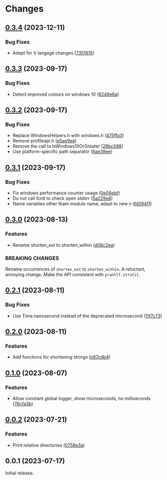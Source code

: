 # Changes

## [0.3.4](https://github.com/prantlf/v-debug/compare/v0.3.3...v0.3.4) (2023-12-11)

### Bug Fixes

* Adapt for V langage changes ([7351615](https://github.com/prantlf/v-debug/commit/735161537334219d142145b087b367f8d248aab6))

## [0.3.3](https://github.com/prantlf/v-debug/compare/v0.3.2...v0.3.3) (2023-09-17)

### Bug Fixes

* Detect improved colours on windows 10 ([8246e6a](https://github.com/prantlf/v-debug/commit/8246e6afc481260fe2e5ddc525af1557ff73bc28))

## [0.3.2](https://github.com/prantlf/v-debug/compare/v0.3.1...v0.3.2) (2023-09-17)

### Bug Fixes

* Replace WindowsHelpers.h with windows.h ([475ffa3](https://github.com/prantlf/v-debug/commit/475ffa386a106a2389bba19d1cb450a9f862131c))
* Remove profileapi.h ([e5ae9ee](https://github.com/prantlf/v-debug/commit/e5ae9ee0db6ddd29fd843534a04aff9c0590fef8))
* Remove the call to IsWindows10OrGreater ([28bc588](https://github.com/prantlf/v-debug/commit/28bc588ee8e8f2e0f303a6d9b87c9aedcfe0d60f))
* Use platform-specific path separator ([6ae39ee](https://github.com/prantlf/v-debug/commit/6ae39ee87e0ce39176abfa07b734d28fdfbfb196))

## [0.3.1](https://github.com/prantlf/v-debug/compare/v0.3.0...v0.3.1) (2023-09-17)

### Bug Fixes

* Fix windows performance counter usage ([0e06ebf](https://github.com/prantlf/v-debug/commit/0e06ebf9a5a32a21bb898fd68ff00ebe8840bac2))
* Do not call fcntl to check open stderr ([5a229e8](https://github.com/prantlf/v-debug/commit/5a229e861ed6ccf436440d7675a01103d80210cc))
* Name variables other tham module name, adapt to new v ([fd09411](https://github.com/prantlf/v-debug/commit/fd094118d3036ac5f65f35babcd1b3614fbe6a3c))

## [0.3.0](https://github.com/prantlf/v-debug/compare/v0.2.1...v0.3.0) (2023-08-13)

### Features

* Rename shorten_ext to shorten_within ([d08c2ea](https://github.com/prantlf/v-debug/commit/d08c2ead9f5ebe8582aea7021fa7982872d8f1f4))

### BREAKING CHANGES

Rename occurrences of `shorten_ext` to `shorten_within`.
A reluctant, annoying change. Make the API consistent with `prantlf.strutil`.

## [0.2.1](https://github.com/prantlf/v-debug/compare/v0.2.0...v0.2.1) (2023-08-11)

### Bug Fixes

* Use Time.nanosecond instead of the deprecated microsecond ([11f7c73](https://github.com/prantlf/v-debug/commit/11f7c730dad2cc0ff5f798820876d2c13b660832))

## [0.2.0](https://github.com/prantlf/v-debug/compare/v0.1.0...v0.2.0) (2023-08-11)

### Features

* Add functions for shortening strings ([c87cdb4](https://github.com/prantlf/v-debug/commit/c87cdb42f2fb83300a076893fc9d6ac50a1316d1))

## [0.1.0](https://github.com/prantlf/v-debug/compare/v0.0.2...v0.1.0) (2023-08-07)

### Features

* Allow constant global logger, show microseconds, no milliseconds ([76cfa3b](https://github.com/prantlf/v-debug/commit/76cfa3b818ec236de29e8fbfeefae89cbdac61ec))

## [0.0.2](https://github.com/prantlf/v-debug/compare/v0.0.1...v0.0.2) (2023-07-21)

### Features

* Print relative directories ([0758e3a](https://github.com/prantlf/v-debug/commit/0758e3aafa915601fadb14546a683be47cab3c2c))

## 0.0.1 (2023-07-17)

Initial release.
